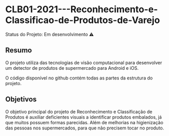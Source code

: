 # CLB01-2021---Reconhecimento-e-Classificao-de-Produtos-de-Varejo

Status do Projeto: Em desenvolvimento :warning:

## Resumo

O projeto utiliza das tecnologias de visão computacional para desenvolver um detector de produtos de supermercado para Android e iOS.

O código disponível no github contém todas as partes da estrutura do projeto.

## Objetivos

O objetivo principal do projeto de Reconhecimento e Classificação de Produtos é auxiliar deficientes visuais a identificar produtos embalados, já que muitos possuem formas parecidas. Além de melhorias na higienização das pessoas nos supermercados, para que não precisem tocar no produto.